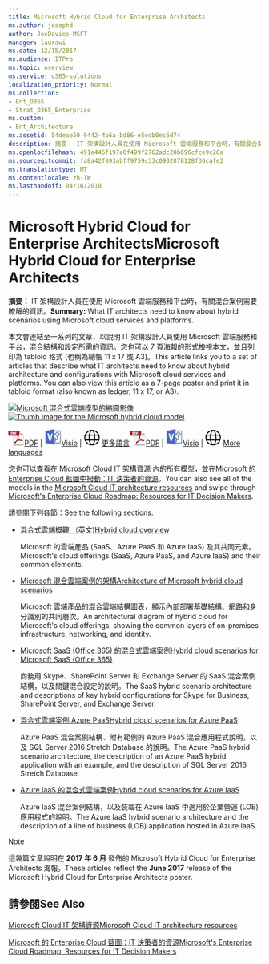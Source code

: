 ```yaml
---
title: Microsoft Hybrid Cloud for Enterprise Architects
ms.author: josephd
author: JoeDavies-MSFT
manager: laurawi
ms.date: 12/15/2017
ms.audience: ITPro
ms.topic: overview
ms.service: o365-solutions
localization_priority: Normal
ms.collection:
- Ent_O365
- Strat_O365_Enterprise
ms.custom:
- Ent_Architecture
ms.assetid: 54deae50-9442-4b6a-bd86-e5edb0ec6d74
description: 摘要： IT 架構設計人員在使用 Microsoft 雲端服務和平台時，有關混合案例需要瞭解的資訊。
ms.openlocfilehash: 491e445f197e0f499f2762adc20b696cfce9c20a
ms.sourcegitcommit: fa8a42f093abff9759c33c0902878128f30cafe2
ms.translationtype: MT
ms.contentlocale: zh-TW
ms.lasthandoff: 04/16/2018
---
```

# <a name="microsoft-hybrid-cloud-for-enterprise-architects"></a><span data-ttu-id="7a526-103">Microsoft Hybrid Cloud for Enterprise Architects</span><span class="sxs-lookup"><span data-stu-id="7a526-103">Microsoft Hybrid Cloud for Enterprise Architects</span></span>

 <span data-ttu-id="7a526-104">**摘要：** IT 架構設計人員在使用 Microsoft 雲端服務和平台時，有關混合案例需要瞭解的資訊。</span><span class="sxs-lookup"><span data-stu-id="7a526-104">**Summary:** What IT architects need to know about hybrid scenarios using Microsoft cloud services and platforms.</span></span>
  
<span data-ttu-id="7a526-p101">本文會連結至一系列的文章，以說明 IT 架構設計人員使用 Microsoft 雲端服務和平台，混合結構和設定所需的資訊。您也可以 7 頁海報的形式檢視本文，並且列印為 tabloid 格式 (也稱為總帳 11 x 17 或 A3)。</span><span class="sxs-lookup"><span data-stu-id="7a526-p101">This article links you to a set of articles that describe what IT architects need to know about hybrid architecture and configurations with Microsoft cloud services and platforms. You can also view this article as a 7-page poster and print it in tabloid format (also known as ledger, 11 x 17, or A3).</span></span>
  
<span data-ttu-id="7a526-107">[![Microsoft 混合式雲端模型的縮圖影像](images/Hybrid_Poster/Hybrid_Cloud_Thumbnail.png)](https://www.microsoft.com/download/details.aspx?id=54424
)</span><span class="sxs-lookup"><span data-stu-id="7a526-107">[![Thumb image for the Microsoft hybrid cloud model](images/Hybrid_Poster/Hybrid_Cloud_Thumbnail.png)](https://www.microsoft.com/download/details.aspx?id=54424
)</span></span>
  
<span data-ttu-id="7a526-108">![PDF 檔案](images/Common_Images/PDFIcon.png)[PDF](https://go.microsoft.com/fwlink/p/?linkid=842082) | ![Visio 檔案](images/Common_Images/VisioIcon.png)[Visio](https://go.microsoft.com/fwlink/p/?linkid=842083) | ![參閱其他語言版本的頁面](images/Common_Images/GlobeIcon.png)
[更多語言](https://www.microsoft.com/download/details.aspx?id=54424)</span><span class="sxs-lookup"><span data-stu-id="7a526-108">![PDF file](images/Common_Images/PDFIcon.png)[PDF](https://go.microsoft.com/fwlink/p/?linkid=842082) | ![Visio file](images/Common_Images/VisioIcon.png)[Visio](https://go.microsoft.com/fwlink/p/?linkid=842083) | ![See a page with versions in additional languages](images/Common_Images/GlobeIcon.png)
[More languages](https://www.microsoft.com/download/details.aspx?id=54424)</span></span>
  
<span data-ttu-id="7a526-109">您也可以查看在 [Microsoft Cloud IT 架構資源](microsoft-cloud-it-architecture-resources.md) 內的所有模型，並在[Microsoft 的 Enterprise Cloud 藍圖中撥動︰IT 決策者的資源](https://aka.ms/cloudarchitecture)。</span><span class="sxs-lookup"><span data-stu-id="7a526-109">You can also see all of the models in the [Microsoft Cloud IT architecture resources](microsoft-cloud-it-architecture-resources.md) and swipe through [Microsoft's Enterprise Cloud Roadmap: Resources for IT Decision Makers](https://aka.ms/cloudarchitecture).</span></span>
  
<span data-ttu-id="7a526-110">請參閱下列各節：</span><span class="sxs-lookup"><span data-stu-id="7a526-110">See the following sections:</span></span>
  
- [<span data-ttu-id="7a526-111">混合式雲端概觀 （英文)</span><span class="sxs-lookup"><span data-stu-id="7a526-111">Hybrid cloud overview</span></span>](hybrid-cloud-overview.md)
    
    <span data-ttu-id="7a526-112">Microsoft 的雲端產品 (SaaS、Azure PaaS 和 Azure IaaS) 及其共同元素。</span><span class="sxs-lookup"><span data-stu-id="7a526-112">Microsoft's cloud offerings (SaaS, Azure PaaS, and Azure IaaS) and their common elements.</span></span>
    
- [<span data-ttu-id="7a526-113">Microsoft 混合雲端案例的架構</span><span class="sxs-lookup"><span data-stu-id="7a526-113">Architecture of Microsoft hybrid cloud scenarios</span></span>](architecture-of-microsoft-hybrid-cloud-scenarios.md)
    
    <span data-ttu-id="7a526-114">Microsoft 雲端產品的混合雲端結構圖表，顯示內部部署基礎結構、網路和身分識別的共同層次。</span><span class="sxs-lookup"><span data-stu-id="7a526-114">An architectural diagram of hybrid cloud for Microsoft's cloud offerings, showing the common layers of on-premises infrastructure, networking, and identity.</span></span>
    
- [<span data-ttu-id="7a526-115">Microsoft SaaS (Office 365) 的混合式雲端案例</span><span class="sxs-lookup"><span data-stu-id="7a526-115">Hybrid cloud scenarios for Microsoft SaaS (Office 365)</span></span>](hybrid-cloud-scenarios-for-microsoft-saas-office-365.md)
    
    <span data-ttu-id="7a526-116">商務用 Skype、SharePoint Server 和 Exchange Server 的 SaaS 混合案例結構，以及關鍵混合設定的說明。</span><span class="sxs-lookup"><span data-stu-id="7a526-116">The SaaS hybrid scenario architecture and descriptions of key hybrid configurations for Skype for Business, SharePoint Server, and Exchange Server.</span></span>
    
- [<span data-ttu-id="7a526-117">混合式雲端案例 Azure PaaS</span><span class="sxs-lookup"><span data-stu-id="7a526-117">Hybrid cloud scenarios for Azure PaaS</span></span>](hybrid-cloud-scenarios-for-azure-paas.md)
    
    <span data-ttu-id="7a526-118">Azure PaaS 混合案例結構、附有範例的 Azure PaaS 混合應用程式說明，以及 SQL Server 2016 Stretch Database 的說明。</span><span class="sxs-lookup"><span data-stu-id="7a526-118">The Azure PaaS hybrid scenario architecture, the description of an Azure PaaS hybrid application with an example, and the description of SQL Server 2016 Stretch Database.</span></span>
    
- [<span data-ttu-id="7a526-119">Azure IaaS 的混合式雲端案例</span><span class="sxs-lookup"><span data-stu-id="7a526-119">Hybrid cloud scenarios for Azure IaaS</span></span>](hybrid-cloud-scenarios-for-azure-iaas.md)
    
    <span data-ttu-id="7a526-120">Azure IaaS 混合案例結構，以及裝載在 Azure IaaS 中適用於企業營運 (LOB) 應用程式的說明。</span><span class="sxs-lookup"><span data-stu-id="7a526-120">The Azure IaaS hybrid scenario architecture and the description of a line of business (LOB) application hosted in Azure IaaS.</span></span>
    
> [!NOTE]
> <span data-ttu-id="7a526-121">這幾篇文章說明在 **2017 年 6 月** 發佈的 Microsoft Hybrid Cloud for Enterprise Architects 海報。</span><span class="sxs-lookup"><span data-stu-id="7a526-121">These articles reflect the **June 2017** release of the Microsoft Hybrid Cloud for Enterprise Architects poster.</span></span>
  
## <a name="see-also"></a><span data-ttu-id="7a526-122">請參閱</span><span class="sxs-lookup"><span data-stu-id="7a526-122">See Also</span></span>

[<span data-ttu-id="7a526-123">Microsoft Cloud IT 架構資源</span><span class="sxs-lookup"><span data-stu-id="7a526-123">Microsoft Cloud IT architecture resources</span></span>](microsoft-cloud-it-architecture-resources.md)

[<span data-ttu-id="7a526-124">Microsoft 的 Enterprise Cloud 藍圖：IT 決策者的資源</span><span class="sxs-lookup"><span data-stu-id="7a526-124">Microsoft's Enterprise Cloud Roadmap: Resources for IT Decision Makers</span></span>](https://sway.com/FJ2xsyWtkJc2taRD)



